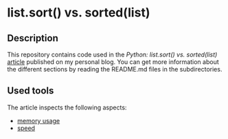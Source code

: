 # list.sort() vs. sorted(list)


## Description

This repository contains code used in the *Python: list.sort() vs. sorted(list)* [article][article] published on my personal blog.
You can get more information about the different sections by reading the README.md files in the subdirectories.


## Used tools

The article inspects the following aspects:

- [memory usage](memory_measurement/README.md)
- [speed](speed/README.md)


[article]: https://florian-dahlitz.de/blog/list-sort-vs-sorted-list
